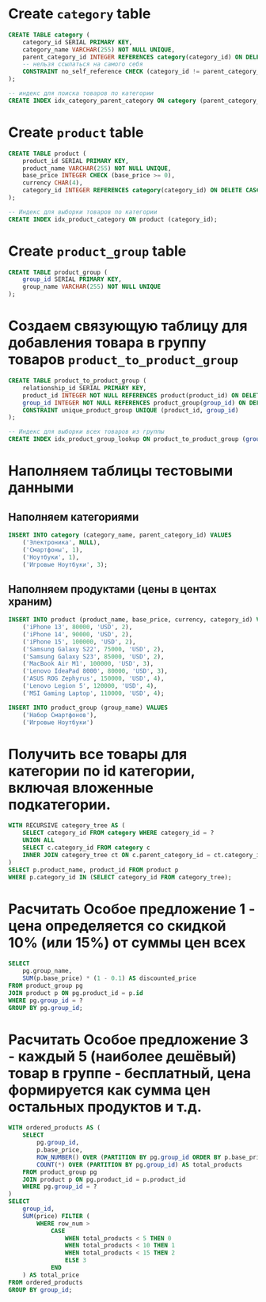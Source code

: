 # Create `category` table

```sql
CREATE TABLE category (
    category_id SERIAL PRIMARY KEY,
    category_name VARCHAR(255) NOT NULL UNIQUE,
    parent_category_id INTEGER REFERENCES category(category_id) ON DELETE SET NULL,
    -- нельзя ссылаться на самого себя
    CONSTRAINT no_self_reference CHECK (category_id != parent_category_id)
);

-- индекс для поиска товаров по категории
CREATE INDEX idx_category_parent_category ON category (parent_category_id);
```

# Create `product` table

```sql
CREATE TABLE product (
    product_id SERIAL PRIMARY KEY,
    product_name VARCHAR(255) NOT NULL UNIQUE,
    base_price INTEGER CHECK (base_price >= 0),
    currency CHAR(4),
    category_id INTEGER REFERENCES category(category_id) ON DELETE CASCADE
);

-- Индекс для выборки товаров по категории
CREATE INDEX idx_product_category ON product (category_id);
```

# Create `product_group` table

```sql
CREATE TABLE product_group (
    group_id SERIAL PRIMARY KEY,
    group_name VARCHAR(255) NOT NULL UNIQUE
);
```

# Создаем связующую таблицу для добавления товара в группу товаров `product_to_product_group`

```sql
CREATE TABLE product_to_product_group (
    relationship_id SERIAL PRIMARY KEY,
    product_id INTEGER NOT NULL REFERENCES product(product_id) ON DELETE CASCADE,
    group_id INTEGER NOT NULL REFERENCES product_group(group_id) ON DELETE CASCADE,
    CONSTRAINT unique_product_group UNIQUE (product_id, group_id)
);

-- Индекс для выборки всех товаров из группы
CREATE INDEX idx_product_group_lookup ON product_to_product_group (group_id);
```

# Наполняем таблицы тестовыми данными

## Наполняем категориями

```sql
INSERT INTO category (category_name, parent_category_id) VALUES 
    ('Электроника', NULL),
    ('Смартфоны', 1),
    ('Ноутбуки', 1),
    ('Игровые Ноутбуки', 3); 
```

## Наполняем продуктами (цены в центах храним)

```sql
INSERT INTO product (product_name, base_price, currency, category_id) VALUES 
    ('iPhone 13', 80000, 'USD', 2),
    ('iPhone 14', 90000, 'USD', 2),
    ('iPhone 15', 100000, 'USD', 2),
    ('Samsung Galaxy S22', 75000, 'USD', 2),
    ('Samsung Galaxy S23', 85000, 'USD', 2),
    ('MacBook Air M1', 100000, 'USD', 3),
    ('Lenovo IdeaPad 8000', 80000, 'USD', 3),
    ('ASUS ROG Zephyrus', 150000, 'USD', 4),
    ('Lenovo Legion 5', 120000, 'USD', 4),
    ('MSI Gaming Laptop', 110000, 'USD', 4);
```

```sql
INSERT INTO product_group (group_name) VALUES 
    ('Набор Смартфонов'),
    ('Игровые Ноутбуки')
```

# Получить все товары для категории по id категории, включая вложенные подкатегории.

```sql
WITH RECURSIVE category_tree AS (
    SELECT category_id FROM category WHERE category_id = ?
    UNION ALL
    SELECT c.category_id FROM category c
    INNER JOIN category_tree ct ON c.parent_category_id = ct.category_id
)
SELECT p.product_name, product_id FROM product p
WHERE p.category_id IN (SELECT category_id FROM category_tree);
```

# Расчитать Особое предложение 1 - цена определяется со скидкой 10% (или 15%) от суммы цен всех

```sql
SELECT 
    pg.group_name,
    SUM(p.base_price) * (1 - 0.1) AS discounted_price
FROM product_group pg
JOIN product p ON pg.product_id = p.id
WHERE pg.group_id = ?
GROUP BY pg.group_id;
```

# Расчитать Особое предложение 3 - каждый 5 (наиболее дешёвый) товар в группе - бесплатный, цена формируется как сумма цен остальных продуктов и т.д.

```sql
WITH ordered_products AS (
    SELECT 
        pg.group_id, 
        p.base_price,
        ROW_NUMBER() OVER (PARTITION BY pg.group_id ORDER BY p.base_price) AS row_num,
        COUNT(*) OVER (PARTITION BY pg.group_id) AS total_products
    FROM product_group pg
    JOIN product p ON pg.product_id = p.product_id
    WHERE pg.group_id = ?
)
SELECT 
    group_id,
    SUM(price) FILTER (
        WHERE row_num > 
            CASE 
                WHEN total_products < 5 THEN 0
                WHEN total_products < 10 THEN 1
                WHEN total_products < 15 THEN 2
                ELSE 3                     
            END
    ) AS total_price
FROM ordered_products
GROUP BY group_id;
```
